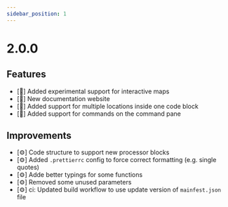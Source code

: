 ```yaml
---
sidebar_position: 1
---
```


# 2.0.0

## Features

- [🚀] Added experimental support for interactive maps
- [🚀] New documentation website
- [🚀] Added support for multiple locations inside one code block
- [🚀] Added support for commands on the command pane

## Improvements

- [⚙️] Code structure to support new processor blocks
- [⚙️] Added `.prettierrc` config to force correct formatting (e.g. single quotes)
- [⚙️] Adde better typings for some functions
- [⚙️] Removed some unused parameters
- [⚙️] ci: Updated build workflow to use update version of `mainfest.json` file
